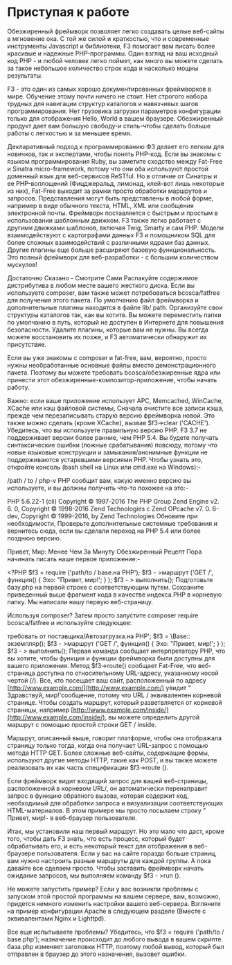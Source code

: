 # Приступая к работе

Обезжиренный фреймворк позволяет легко создавать целые веб-сайты в мгновение ока. С той же силой и краткостью, что и современные инструменты Javascript и библиотеки, F3 помогает вам писать более красивые и надежные PHP-программы. Один взгляд на ваш исходный код PHP - и любой человек легко поймет, как много вы можете сделать за такое небольшое количество строк кода и насколько мощны результаты.

F3 - это один из самых хорошо документированных фреймворков в мире. Обучение этому почти ничего не стоит. Нет строгого набора трудных для навигации структур каталогов и навязчивых шагов программирования. Нет грузовика загрузки параметров конфигурации только для отображения Hello, World в вашем браузере. Обезжиренный продукт дает вам большую свободу-и стиль-чтобы сделать больше работы с легкостью и за меньшее время.

Декларативный подход к программированию Ф3 делает его легким для новичков, так и экспертами, чтобы понять PHP-код. Если вы знакомы с языком программирования Ruby, вы заметите сходство между Fat-Free и Sinatra micro-framework, потому что они оба используют простой доменный язык для веб-сервисов ReSTful. Но в отличие от Синатры и ее PHP-воплощений \(Фицджеральд, лимонад, клей-вот лишь некоторые из них\), Fat-Free выходит за рамки просто обработки маршрутов и запросов. Представления могут быть представлены в любой форме, например в виде обычного текста, HTML, XML или сообщения электронной почты. Фреймворк поставляется с быстрым и простым в использовании шаблонным движком. F3 также легко работает с другими движками шаблонов, включая Twig, Smarty и сам PHP. Модели взаимодействуют с картографами данных F3 и помощником SQL для более сложных взаимодействий с различными ядрами баз данных. Другие плагины еще больше расширяют базовую функциональность. Это полный фреймворк для веб-разработки - с большим количеством мускулов!

Достаточно Сказано - Смотрите Сами Распакуйте содержимое дистрибутива в любом месте вашего жесткого диска. Если вы используете composer, вам также может потребоваться bcosca/fatfree для получения этого пакета. По умолчанию файл фреймворка и дополнительные плагины находятся в файле lib/ path. Организуйте свои структуры каталогов так, как вы хотите. Вы можете переместить папки по умолчанию в путь, который не доступен в Интернете для повышения безопасности. Удалите плагины, которые вам не нужны. Вы всегда можете восстановить их позже, и F3 автоматически обнаружит их присутствие.

Если вы уже знакомы с composer и fat-free, вам, вероятно, просто нужны необработанные основные файлы вместо демонстрационного пакета. Поэтому вы можете требовать bcosca/обезжиренные ядра или принести этот обезжиренные-композитор-приложение, чтобы начать работу.

Важно: если ваше приложение использует APC, Memcached, WinCache, XCache или кэш файловой системы, Сначала очистите все записи кэша, прежде чем перезаписывать старую версию фреймворка новой. Это также можно сделать \(кроме XCache\), вызвав $f3-&gt;clear \('CACHE'\). Убедитесь, что вы используете правильную версию PHP. F3 3.7 не поддерживает версии более ранние, чем PHP 5.4. Вы будете получать синтаксические ошибки \(ложные срабатывания\) повсюду, потому что новые языковые конструкции и замыкания/анонимные функции не поддерживаются устаревшими версиями PHP. Чтобы узнать это, откройте консоль \(bash shell на Linux или cmd.exe на Windows\):-

/path / to / php-v PHP сообщит вам, какую именно версию вы используете, и вы должны получить что-то похожее на это:-

PHP 5.6.22-1 \(cli\) Copyright © 1997-2016 The PHP Group Zend Engine v2. 6. 0, Copyright © 1998-2016 Zend Technologies с Zend OPcache v7. 0. 6-dev, Copyright © 1999-2016, by Zend Technologies Обновите при необходимости, Проверьте дополнительные системные требования и вернитесь сюда, если вы сделали переход на PHP 5.4 или более позднюю версию.

Привет, Мир: Менее Чем За Минуту Обезжиренный Рецепт Пора начинать писать наше первое приложение:-

&lt;?РНР $f3 = require \('path/to / base.на PHP'\); $f3 - &gt;маршрут \('GET /', функция\(\) { Эхо: "Привет, мир!'; } \); $f3 - &gt; выполнить\(\); Подготовьте базу.php на первой строке с соответствующим путем. Сохраните приведенный выше фрагмент кода в качестве индекса.PHP в корневую папку. Мы написали нашу первую веб-страницу.

Используя composer? Затем просто запустите composer require bcosca/fatfree и используйте следующее:

требовать от поставщика/Автозагрузка.на PHP'; $f3 = \Base:: экземпляр\(\); $f3 - &gt;маршрут \('GET /', функция\(\) { Эхо: "Привет, мир!'; } \); $f3 - &gt; выполнить\(\); Первая команда сообщает интерпретатору PHP, что вы хотите, чтобы функции и функции фреймворка были доступны для вашего приложения. Метод $f3-&gt;route\(\) сообщает Fat-Free, что веб-страница доступна по относительному URL-адресу, указанному косой чертой \(/\). Все, кто посещает ваш сайт, расположенный по адресу [http://www.example.com/](http://www.example.com/) увидит " Здравствуй, мир!'сообщение, потому что URL / эквивалентен корневой странице. Чтобы создать маршрут, который разветвляется от корневой страницы, например [http://www.example.com/inside/](http://www.example.com/inside/), вы можете определить другой маршрут с помощью простой строки GET / inside.

Маршрут, описанный выше, говорит платформе, чтобы она отображала страницу только тогда, когда она получает URL-запрос с помощью метода HTTP GET. Более сложные веб-сайты, содержащие формы, используют другие методы HTTP, такие как POST, и вы также можете реализовать их как часть спецификации $f3-&gt;route \(\).

Если фреймворк видит входящий запрос для вашей веб-страницы, расположенной в корневом URL/, он автоматически перенаправит запрос в функцию обратного вызова, которая содержит код, необходимый для обработки запроса и визуализации соответствующих HTML-материалов. В этом примере мы просто посылаем строку " Привет, мир!- в веб-браузер пользователя.

Итак, мы установили наш первый маршрут. Но это мало что даст, кроме того, чтобы дать F3 знать, что есть процесс, который будет обрабатывать его, и есть некоторый текст для отображения в веб-браузере пользователя. Если у вас на сайте гораздо больше страниц, вам нужно настроить разные маршруты для каждой группы. А пока давайте все сделаем просто. Чтобы заставить фреймворк начать ожидание запросов, мы выполняем команду $f3 - &gt;run \(\).

Не можете запустить пример? Если у вас возникли проблемы с запуском этой простой программы на вашем сервере, вам, возможно, придется немного изменить настройки вашего веб-сервера. Взгляните на пример конфигурации Apache в следующем разделе \(Вместе с эквивалентами Nginx и Lighttpd\).

Все еще испытываете проблемы? Убедитесь, что $f3 = require \('path/to / base.php'\); назначение происходит до любого вывода в вашем скрипте. база.php изменяет заголовки HTTP, поэтому любой вывод, который был отправлен в браузер до этого назначения, вызовет ошибки.

